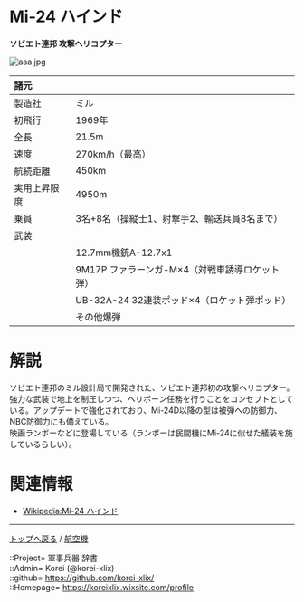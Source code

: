 # Mi-24 ハインド
**ソビエト連邦 攻撃ヘリコプター**

![aaa.jpg](https://bn02pap001files.storage.live.com/y4mOZPcIEv-kcS6NxqgacsxSEUKj9mYLoXHeRE881x7_tQIQ0iRb4rFGATuBusIQDWYjUvI0nA409S_pFrlKPrkSd6dKY4XliKYGIv-KivcLp7ZHJ89lCZazAfoSWAlcsSUAsLkn3ifBs0GTuDDOP25r4TSYyEvl3yRmAtQaR_INDUeCsx8zpA_3ECz8_JJHCS5?width=640&height=425&cropmode=none)  
  


|諸元  |  |
|:--|:--|
|製造社  |ミル  |
|初飛行  |1969年  |
|全長    |21.5m  |
|速度    |270km/h（最高）  |
|航続距離  |450km  |
|実用上昇限度|4950m  |
|乗員    |3名+8名（操縦士1、射撃手2、輸送兵員8名まで）  |
|武装    |  |
||12.7mm機銃A-12.7x1  |
||9M17P ファラーンガ-M×4（対戦車誘導ロケット弾）  |
||UB-32A-24 32連装ポッド×4（ロケット弾ポッド）  |
||その他爆弾  |


# 解説
ソビエト連邦のミル設計局で開発された、ソビエト連邦初の攻撃ヘリコプター。  
強力な武装で地上を制圧しつつ、ヘリボーン任務を行うことをコンセプトとしている。アップデートで強化されており、Mi-24D以降の型は被弾への防御力、NBC防御力にも備えている。  
映画ランボーなどに登場している（ランボーは民間機にMi-24に似せた艤装を施しているらしい）。  


# 関連情報
* [Wikipedia:Mi-24 ハインド](https://bit.ly/3gNVG4V)


***
[トップへ戻る](/readme.md) / [航空機](/plane/readme.md)  
  
::Project= 軍事兵器 辞書  
::Admin= Korei (@korei-xlix)  
::github= https://github.com/korei-xlix/  
::Homepage= https://koreixlix.wixsite.com/profile  
